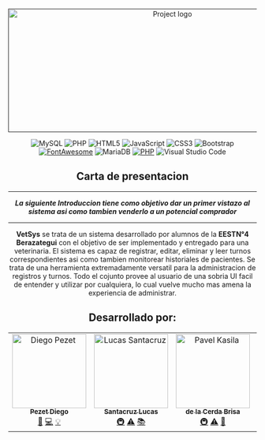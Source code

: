 <p align="center">
  <a href="" rel="noopener">
 <img width=650px height=250px src="https://imgur.com/sOkawxo.png" alt="Project logo"></a>
</p>

</p>

<div align="center">
  
 ![MySQL](https://img.shields.io/badge/mysql-%2300f.svg?style=for-the-badge&logo=mysql&logoColor=white) 
 ![PHP](https://img.shields.io/badge/php-%23777BB4.svg?style=for-the-badge&logo=php&logoColor=white) 
 ![HTML5](https://img.shields.io/badge/html5-%23E34F26.svg?style=for-the-badge&logo=html5&logoColor=white) 
 ![JavaScript](https://img.shields.io/badge/javascript-%23323330.svg?style=for-the-badge&logo=javascript&logoColor=%23F7DF1E)
 ![CSS3](https://img.shields.io/badge/css3-%231572B6.svg?style=for-the-badge&logo=css3&logoColor=white)
 ![Bootstrap](https://img.shields.io/badge/bootstrap-%23563D7C.svg?style=for-the-badge&logo=bootstrap&logoColor=white)
 <a href='https://github.com/shivamkapasia0' target="_blank"><img alt='FontAwesome' src='https://img.shields.io/badge/FontAwesome-100000?style=for-the-badge&logo=FontAwesome&logoColor=white&labelColor=09003F&color=09003F'/></a>
 ![MariaDB](https://img.shields.io/badge/MariaDB-003545?style=for-the-badge&logo=mariadb&logoColor=white)
 <a href='https://github.com/shivamkapasia0' target="_blank"><img alt='PHP' src='https://img.shields.io/badge/MyADMIN-100000?style=for-the-badge&logo=PHP&logoColor=83597B&labelColor=000000&color=83597B'/></a>
  ![Visual Studio Code](https://img.shields.io/badge/Visual%20Studio%20Code-0078d7.svg?style=for-the-badge&logo=visual-studio-code&logoColor=white)
  
</div>



<div align="center">

<h2> Carta de presentacion </h2>

***
 _**La siguiente Introduccion tiene como objetivo dar un primer vistazo al sistema asi como tambien venderlo a un potencial comprador**_
***

**VetSys** se trata de un sistema desarrollado por alumnos de la **EESTN°4 Berazategui** con el objetivo de ser implementado y entregado para una veterinaria. El sistema es capaz de registrar, editar, eliminar y leer turnos correspondientes asi como tambien monitorear historiales de pacientes. Se trata de una herramienta extremadamente versatil para la administracion de registros y turnos.
Todo el cojunto provee al usuario de una sobria UI facil de entender y utilizar por cualquiera, lo cual vuelve mucho mas amena la experiencia de administrar.

</div>


<div align="center">

<h2> Desarrollado por:<a name = "authors"></a> </h2>

<table>
  <tbody>
    <tr>
      <td align="center"><a href="https://github.com/diegohpezet"><img src="https://avatars.githubusercontent.com/u/74683374?v=4?s=100" width="150px;" alt="Diego Pezet"/><br /><sub><b>Pezet Diego</b></sub></a><br/><a href=asd title="Diseño">🎨</a>  <a href=asd title="Programacion">💻</a> <a href=asd title="Idea Inicial">💡</a></td>
      <td align="center"><a href="https://github.com/lincNx"><img src="https://avatars.githubusercontent.com/u/56304084?v=4?s=100" width="150px;" alt="Lucas Santacruz"/><br /><sub><b>Santacruz Lucas</b></sub></a><br /><a href="#infra-lukepistrol" title="Infraestructura (Hosting, Herramientas, etc)">🚇</a> <a href="https://github.com/CodeEditApp/CodeEdit/commits?author=lukepistrol" title="Tests">⚠️</a> <a href="https://github.com/CodeEditApp/CodeEdit/commits?author=lukepistrol" title="Documentacion">📚</a></td>  
      <td align="center"><a href="https://github.com/Brisa-dlC"><img src="https://avatars.githubusercontent.com/u/101837577?v=4?s=200" width="150px;" alt="Pavel Kasila"/><br /><sub><b>de la Cerda Brisa</b></sub></a><br /><a href="#infra-pkasila" title="Infraestructura (Hosting, Herramientas, etc)">🚇</a> <a href="https://github.com/CodeEditApp/CodeEdit/commits?author=pkasila" title="Tests">⚠️</a> <a href="https://github.com/CodeEditApp/CodeEdit/commits?author=pkasila" title="Diseño">🎨</a></td> 
      <td align="center"><a href="https://github.com/Elmuri"><img src="https://avatars.githubusercontent.com/u/101751763?v=4?s=100" width="150px;" alt="Marco Carnevali"/><br /><sub><b>Correia Marcos</b></sub></a><br /><a href="#infra-MarcoCarnevali" title="Infraestructura (Hosting, Herramientas, etc)">🚇</a> <a href="https://github.com/CodeEditApp/CodeEdit/commits?author=MarcoCarnevali" title="Tests">⚠️</a> <a href="https://github.com/CodeEditApp/CodeEdit/commits?author=MarcoCarnevali" title="Programacion">💻</a></td>     
    </tr>
  </tbody>
</table>

</div>

